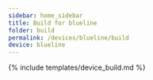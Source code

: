 ```yaml
---
sidebar: home_sidebar
title: Build for blueline
folder: build
permalink: /devices/blueline/build
device: blueline
---
```

{% include templates/device_build.md %}
